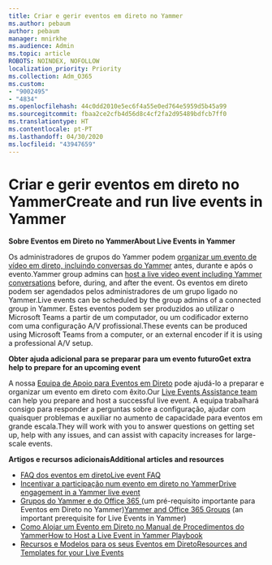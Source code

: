 ```yaml
---
title: Criar e gerir eventos em direto no Yammer
ms.author: pebaum
author: pebaum
manager: mnirkhe
ms.audience: Admin
ms.topic: article
ROBOTS: NOINDEX, NOFOLLOW
localization_priority: Priority
ms.collection: Adm_O365
ms.custom:
- "9002495"
- "4834"
ms.openlocfilehash: 44c0dd2010e5ec6f4a55e0ed764e5959d5b45a99
ms.sourcegitcommit: fbaa2ce2cfb4d56d8c4cf2fa2d95489bdfcb7ff0
ms.translationtype: HT
ms.contentlocale: pt-PT
ms.lasthandoff: 04/30/2020
ms.locfileid: "43947659"
---
```

# <a name="create-and-run-live-events-in-yammer"></a><span data-ttu-id="884a8-102">Criar e gerir eventos em direto no Yammer</span><span class="sxs-lookup"><span data-stu-id="884a8-102">Create and run live events in Yammer</span></span>

<span data-ttu-id="884a8-103">**Sobre Eventos em Direto no Yammer**</span><span class="sxs-lookup"><span data-stu-id="884a8-103">**About Live Events in Yammer**</span></span>

<span data-ttu-id="884a8-104">Os administradores de grupos do Yammer podem [organizar um evento de vídeo em direto, incluindo conversas do Yammer](https://docs.microsoft.com/yammer/manage-yammer-groups/yammer-live-events) antes, durante e após o evento.</span><span class="sxs-lookup"><span data-stu-id="884a8-104">Yammer group admins can [host a live video event including Yammer conversations](https://docs.microsoft.com/yammer/manage-yammer-groups/yammer-live-events) before, during, and after the event.</span></span> <span data-ttu-id="884a8-105">Os eventos em direto podem ser agendados pelos administradores de um grupo ligado no Yammer.</span><span class="sxs-lookup"><span data-stu-id="884a8-105">Live events can be scheduled by the group admins of a connected group in Yammer.</span></span> <span data-ttu-id="884a8-106">Estes eventos podem ser produzidos ao utilizar o Microsoft Teams a partir de um computador, ou um codificador externo com uma configuração A/V profissional.</span><span class="sxs-lookup"><span data-stu-id="884a8-106">These events can be produced using Microsoft Teams from a computer, or an external encoder if it is using a professional A/V setup.</span></span>

<span data-ttu-id="884a8-107">**Obter ajuda adicional para se preparar para um evento futuro**</span><span class="sxs-lookup"><span data-stu-id="884a8-107">**Get extra help to prepare for an upcoming event**</span></span>

<span data-ttu-id="884a8-108">A nossa [Equipa de Apoio para Eventos em Direto](https://aka.ms/AA87gbh) pode ajudá-lo a preparar e organizar um evento em direto com êxito.</span><span class="sxs-lookup"><span data-stu-id="884a8-108">Our [Live Events Assistance team](https://aka.ms/AA87gbh) can help you prepare and host a successful live event.</span></span> <span data-ttu-id="884a8-109">A equipa trabalhará consigo para responder a perguntas sobre a configuração, ajudar com quaisquer problemas e auxiliar no aumento de capacidade para eventos em grande escala.</span><span class="sxs-lookup"><span data-stu-id="884a8-109">They will work with you to answer questions on getting set up, help with any issues, and can assist with capacity increases for large-scale events.</span></span>

<span data-ttu-id="884a8-110">**Artigos e recursos adicionais**</span><span class="sxs-lookup"><span data-stu-id="884a8-110">**Additional articles and resources**</span></span>

- [<span data-ttu-id="884a8-111">FAQ dos eventos em direto</span><span class="sxs-lookup"><span data-stu-id="884a8-111">Live event FAQ</span></span>](https://support.office.com/article/43bbd59d-a734-4c8f-923d-6a239d137d34)
- [<span data-ttu-id="884a8-112">Incentivar a participação num evento em direto no Yammer</span><span class="sxs-lookup"><span data-stu-id="884a8-112">Drive engagement in a Yammer live event</span></span>](https://support.office.com/article/drive-engagement-in-a-yammer-live-event-c0244ad8-6dcb-419c-add9-2e4a00543412?ui=en-US&rs=en-US&ad=US)
- <span data-ttu-id="884a8-113">[Grupos do Yammer e do Office 365 ](https://docs.microsoft.com/yammer/manage-yammer-groups/yammer-and-office-365-groups) (um pré-requisito importante para Eventos em Direto no Yammer)</span><span class="sxs-lookup"><span data-stu-id="884a8-113">[Yammer and Office 365 Groups](https://docs.microsoft.com/yammer/manage-yammer-groups/yammer-and-office-365-groups) (an important prerequisite for Live Events in Yammer)</span></span>
- [<span data-ttu-id="884a8-114">Como Alojar um Evento em Direto no Manual de Procedimentos do Yammer</span><span class="sxs-lookup"><span data-stu-id="884a8-114">How to Host a Live Event in Yammer Playbook</span></span>](https://aka.ms/LiveEventsinYammerplaybook)
- [<span data-ttu-id="884a8-115">Recursos e Modelos para os seus Eventos em Direto</span><span class="sxs-lookup"><span data-stu-id="884a8-115">Resources and Templates for your Live Events</span></span>](https://aka.ms/LiveEventYammerTemplates)
